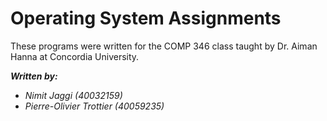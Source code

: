 # Operating System Assignments

These programs were written for the COMP 346 class taught by Dr. Aiman Hanna at Concordia University.

***Written by:***
- *Nimit Jaggi (40032159)*
- *Pierre-Olivier Trottier (40059235)*
